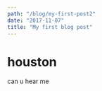 ```yaml
---
path: "/blog/my-first-post2"
date: "2017-11-07"
title: "My first blog post"
---
```


# houston

can u hear me